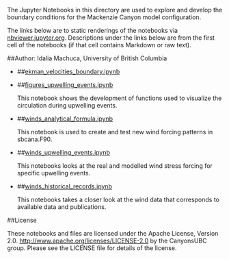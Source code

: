 The Jupyter Notebooks in this directory are used to explore and develop the boundary conditions for the Mackenzie Canyon model configuration.

The links below are to static renderings of the notebooks via
[nbviewer.jupyter.org](http://nbviewer.jupyter.org/).
Descriptions under the links below are from the first cell of the notebooks
(if that cell contains Markdown or raw text).

##Author: Idalia Machuca, University of British Columbia

* ##[ekman_velocities_boundary.ipynb](http://nbviewer.jupyter.org/urls/bitbucket.org/CanyonsUBC/mackenzie_canyon/raw/tip/conditions/notebooks/ekman_velocities_boundary.ipynb)  

* ##[figures_upwelling_events.ipynb](http://nbviewer.jupyter.org/urls/bitbucket.org/CanyonsUBC/mackenzie_canyon/raw/tip/conditions/notebooks/figures_upwelling_events.ipynb)  
    
    This notebook shows the development of functions used to visualize the circulation during upwelling events.  

* ##[winds_analytical_formula.ipynb](http://nbviewer.jupyter.org/urls/bitbucket.org/CanyonsUBC/mackenzie_canyon/raw/tip/conditions/notebooks/winds_analytical_formula.ipynb)  
    
    This notebook is used to create and test new wind forcing patterns in sbcana.F90.  

* ##[winds_upwelling_events.ipynb](http://nbviewer.jupyter.org/urls/bitbucket.org/CanyonsUBC/mackenzie_canyon/raw/tip/conditions/notebooks/winds_upwelling_events.ipynb)  
    
    This notebooks looks at the real and modelled wind stress forcing for specific upwelling events.  

* ##[winds_historical_records.ipynb](http://nbviewer.jupyter.org/urls/bitbucket.org/CanyonsUBC/mackenzie_canyon/raw/tip/conditions/notebooks/winds_historical_records.ipynb)  
    
    This notebooks takes a closer look at the wind data that corresponds to available data and publications.  


##License

These notebooks and files are licensed under the Apache License, Version 2.0.
http://www.apache.org/licenses/LICENSE-2.0 by the CanyonsUBC group.
Please see the LICENSE file for details of the license.
